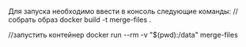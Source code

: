 Для запуска необходимо ввести в консоль следующие команды:
//собрать образ
docker build -t merge-files .

//запустить контейнер
docker run --rm -v "$(pwd):/data" merge-files
